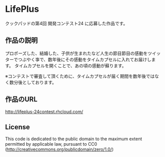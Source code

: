 LifePlus
========

クックパッドの第4回 開発コンテスト24 に応募した作品です。

作品の説明
-------
プロポーズした、結婚した、子供が生まれたなど人生の節目節目の感動をツイッターでつぶやく亊で、数年後にその感動をタイムカプセルに入れてお届けします。
タイムカプセルを開くことで、あの頃の感動が蘇ります。

※コンテストで審査して頂くために、タイムカプセルが届く期間を数年後ではなく数分後としております。


作品のURL
-------
http://lifeplus-24contest.rhcloud.com/


License
-------
This code is dedicated to the public domain to the maximum extent permitted by applicable law, pursuant to CC0 (http://creativecommons.org/publicdomain/zero/1.0/)

